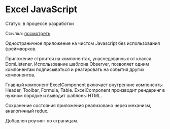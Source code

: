 # Excel JavaScript
Статус: в процессе разработки

Ссылка: [посмотреть](https://vakulovv.github.io/js-excel/) 

Одностраничное приложение на чистом Javascript без использования фреймворков.

Приложение строится на компонентах, унаследованных от класса DomListener.
Использование шаблона Observer, позволяет одним компонентам подписываться и реагировать на события других компонентов.

Главный компонент ExcelComponent включает внутренние компоненты Header, Toolbar, Formula, Table.
ExcelComponent производит рендеринг в нужном порядке и выводит шаблоны HTML.

Сохранение состояния приложения реализовано через механизм, аналогичный redux.

Добавлен роутинг по страницам.




